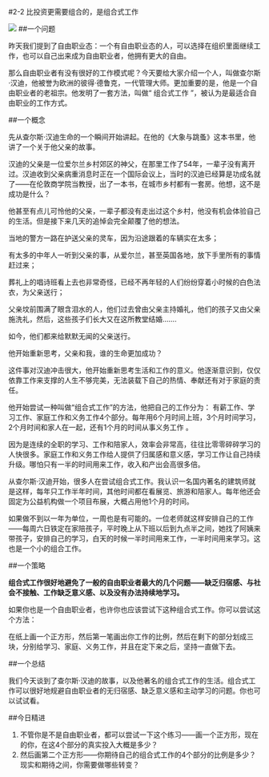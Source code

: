 #2-2 比投资更需要组合的，是组合式工作

![](./_image/WechatIMG23.png)
##一个问题

昨天我们提到了自由职业态：一个有自由职业态的人，可以选择在组织里面继续工作，也可以自己出来成为自由职业者，他拥有更大的自由。

那么自由职业者有没有很好的工作模式呢？今天要给大家介绍一个人，叫做查尔斯·汉迪，他被誉为欧洲的彼得·德鲁克，一代管理大师。更加重要的是，他是一个自由职业者的老祖宗。他发明了一套方法，叫做“ 组合式工作 ”，被认为是最适合自由职业的工作方式。

##一个概念

先从查尔斯·汉迪生命的一个瞬间开始讲起。在他的《大象与跳蚤》这本书里，他讲了一个关于他父亲的故事。

汉迪的父亲是一位爱尔兰乡村郊区的神父，在那里工作了54年，一辈子没有离开过。汉迪收到父亲病重消息时正在一个国际会议上，当时的汉迪已经算是功成名就了——在伦敦商学院当教授，出了一本书，在城市乡村都有一套房。他想，这不是成功是什么？

他甚至有点儿可怜他的父亲，一辈子都没有走出过这个乡村，他没有机会体验自己的生活。但是接下来几天的追悼会完全颠覆了他的想法。

当地的警方一路在护送父亲的灵车，因为沿途跟着的车辆实在太多；

有太多的中年人一听到父亲的事，从爱尔兰，甚至英国各地，放下手里所有的事情赶过来；

葬礼上的唱诗班看上去也非常奇怪，已经不再年轻的人们纷纷穿着小时候的白色法衣，为父亲送行；

父亲坟前围满了眼含泪水的人，他们过去曾由父亲主持婚礼，他们的孩子又由父亲施洗礼，然后，这些孩子们长大又在这所教堂结婚…….

如今，他们都来给默默无闻的父亲送行。 

他开始重新思考，父亲和我，谁的生命更加成功？

这件事对汉迪冲击很大，他开始重新思考生活和工作的意义。他逐渐意识到，仅仅依靠工作来支撑的人生不够完美，无法装载下自己的热情、奉献还有对于家庭的责任。

他开始尝试一种叫做“组合式工作”的方法，他把自己的工作分为： 有薪工作、学习工作、家庭工作和义务工作4个部分。每年用6个月时间上班，3个月时间学习，2个月时间和家人在一起，还有1个月的时间从事义务工作 。

因为是连续的全职的学习、工作和陪家人，效率会非常高，往往比零零碎碎学习的人快很多。家庭工作和义务工作给人提供了归属感和意义感，学习工作让自己持续升级。哪怕只有一半的时间用来工作，收入和产出会高很多倍。

从查尔斯·汉迪开始，很多人在尝试组合式工作。我认识一名国内著名的建筑师就是这样，每年只工作半年时间，其他时间都在看展览、旅游和陪家人。每年他还会固定为公益机构做一个项目布展，大概占用他1个月的时间。

如果做不到以一年为单位，一周也是有可能的。一位老师就这样安排自己的工作——每周六日铁定在家陪孩子，平时晚上从下班以后到九点半之间，她找了阿姨来带孩子，安排自己的学习，白天的时候一半时间用来工作，一半时间用来学习。这也是一个小的组合工作。

##一个策略

**组合式工作很好地避免了一般的自由职业者最大的几个问题——缺乏归宿感、与社会不接触、工作缺乏意义感、以及没有办法持续地学习。**

如果你也是一个自由职业者，也许你也应该尝试下这种组合式工作。你可以尝试这个方法：

在纸上画一个正方形，然后第一笔画出你工作的比例，然后在剩下的部分划成三块，分别给学习、家庭、义务工作，并且在定下来之后，坚持一直做下去。

##一个总结

我们今天谈到了查尔斯·汉迪的故事，以及他著名的组合式工作的生活。组合式工作可以很好地规避自由职业者的无归宿感、缺乏意义感和主动学习的问题。你也可以试试看。

##今日精进
1. 不管你是不是自由职业者，都可以尝试一下这个练习——画一个正方形，现在的你，在这4个部分的真实投入大概是多少？
2. 然后画第二个正方形——你期待自己的组合式工作的4个部分的比例是多少？现实和期待之间，你需要做哪些转变？
